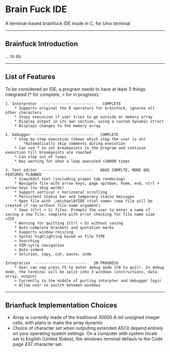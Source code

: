 # Brain Fuck IDE
A terminal-based brainfuck IDE made in C, for Unix terminal

-----------------------------------------------------------------------------------------------------------------------------------------------------------------------
Brainfuck Introduction
-----------------------------------------------------------------------------------------------------------------------------------------------------------------------
... to do

-----------------------------------------------------------------------------------------------------------------------------------------------------------------------
List of Features
-----------------------------------------------------------------------------------------------------------------------------------------------------------------------

To be considered an IDE, a program needs to have at least 3 things integrated (* for complete, > for in progress):

    1. Interpreter  ------------------------   COMPLETE
        * Supports original the 8 operators for brainfuck, ignores all other characters
        * Stops execution if user tries to go outside or memory array
        * Display output in its own section, using a custom dynamic struct
        * Displays changes to the memory array
        
    2. Debugger  --------------------------   COMPLETE
        * Step-by-step execution (shows which step the user is on)
            *Automatically skip comments during execution
        * Can use ? to set breakpoints in the program and continue exeuction till breakpoints are reached
        * Can step out of loops
        * Has warning for when a loop executed >10000 times
        
    3. Text editor  -----------------------   BASE COMPLTE, MORE QOL FEATURES PLANNED
        * View/Edit text (includnig proper tab rendering)
        * Navigate file with arrow keys, page up/down, home, end, ctrl + arrow keys (to skip words)
        * Support vertical + horizontal scrolling
        * Persistent status bar and temporary status messages
        * Open file with ./michaelBfIDE <fiel name> (new file will be created if ran without file name argument)
        * Save (Ctrl + S) files. Prompts the user to enter a name if saving a new file, complete with error checking for file name size >255
        * Warning for quitting (Ctrl + Q) without saving
        * Auto-complete brackets and quotation marks
        * Supports window-reiszing
        > Syntac highlighting based on file TYPE
        > Searching
        > VIM-sytle navigation
        > Auto-indent
        > Selction, copy, cut, paste, undo
        
    Integration  -----------------------   IN-PROGRESS
        * User can now press F5 to enter debug mode (F8 to quit). In debug mode, the terminal will be split into 3 windows (instructions, data array, output)
        > Currently in the middle of porting interpter and debugger logic
        > Allow user to switch between windows
        
-----------------------------------------------------------------------------------------------------------------------------------------------------------------------
Brianfuck Implementation Choices
-----------------------------------------------------------------------------------------------------------------------------------------------------------------------
- Array is currently made of the traditional 30000 8-bit unsigned integer cells, with plans to make the array dynamic
- Choice of character set when outputing extended ASCII depend entirely on your operating system settings. On a computer with system locale set to English (United States), the windows terminal defauls to the Code page 437 character set. 

